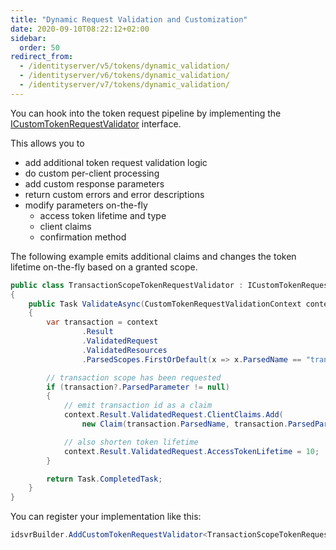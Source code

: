 ```yaml
---
title: "Dynamic Request Validation and Customization"
date: 2020-09-10T08:22:12+02:00
sidebar:
  order: 50
redirect_from:
  - /identityserver/v5/tokens/dynamic_validation/
  - /identityserver/v6/tokens/dynamic_validation/
  - /identityserver/v7/tokens/dynamic_validation/
---
```


You can hook into the token request pipeline by implementing the [ICustomTokenRequestValidator](/identityserver/reference/validators/custom-token-request-validator/) interface.

This allows you to

* add additional token request validation logic
* do custom per-client processing
* add custom response parameters
* return custom errors and error descriptions
* modify parameters on-the-fly
    * access token lifetime and type
    * client claims
    * confirmation method

The following example emits additional claims and changes the token lifetime on-the-fly based on a granted scope.

```cs
public class TransactionScopeTokenRequestValidator : ICustomTokenRequestValidator
{
    public Task ValidateAsync(CustomTokenRequestValidationContext context)
    {
        var transaction = context
                .Result
                .ValidatedRequest
                .ValidatedResources
                .ParsedScopes.FirstOrDefault(x => x.ParsedName == "transaction");

        // transaction scope has been requested
        if (transaction?.ParsedParameter != null)
        {
            // emit transaction id as a claim
            context.Result.ValidatedRequest.ClientClaims.Add(
                new Claim(transaction.ParsedName, transaction.ParsedParameter));

            // also shorten token lifetime
            context.Result.ValidatedRequest.AccessTokenLifetime = 10;
        }

        return Task.CompletedTask;
    }
}
```

You can register your implementation like this:

```cs
idsvrBuilder.AddCustomTokenRequestValidator<TransactionScopeTokenRequestValidator>();
```

